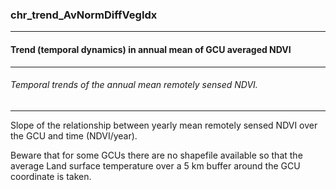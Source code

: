 ### chr_trend_AvNormDiffVegIdx



------
#### Trend (temporal dynamics) in annual mean of GCU averaged NDVI



------
###### Temporal trends of the annual mean remotely sensed NDVI.



------
Slope of the relationship between yearly mean remotely sensed NDVI over the GCU and time (NDVI/year).

Beware that for some GCUs there are no shapefile available so that the average Land surface temperature over a 5 km buffer around the GCU coordinate is taken.